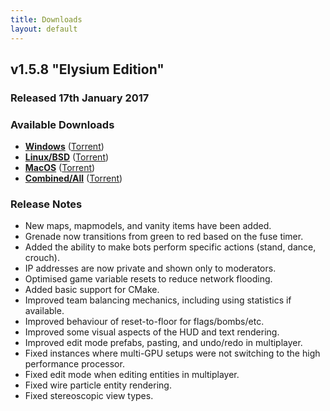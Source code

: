 ```yaml
---
title: Downloads
layout: default
---
```


## v1.5.8 "Elysium Edition"
### Released 17th January 2017

### Available Downloads

- **[Windows](https://redeclipse.net/download/win)** ([Torrent](https://redeclipse.net/torrent/win))
- **[Linux/BSD](https://redeclipse.net/download/nix)** ([Torrent](https://redeclipse.net/torrent/nix))
- **[MacOS](https://redeclipse.net/download/mac)** ([Torrent](https://redeclipse.net/torrent/mac))
- **[Combined/All](https://redeclipse.net/download/combined)** ([Torrent](https://redeclipse.net/torrent/combined))

### Release Notes

- New maps, mapmodels, and vanity items have been added.
- Grenade now transitions from green to red based on the fuse timer.
- Added the ability to make bots perform specific actions (stand, dance, crouch).
- IP addresses are now private and shown only to moderators.
- Optimised game variable resets to reduce network flooding.
- Added basic support for CMake.
- Improved team balancing mechanics, including using statistics if available.
- Improved behaviour of reset-to-floor for flags/bombs/etc.
- Improved some visual aspects of the HUD and text rendering.
- Improved edit mode prefabs, pasting, and undo/redo in multiplayer.
- Fixed instances where multi-GPU setups were not switching to the high performance processor.
- Fixed edit mode when editing entities in multiplayer.
- Fixed wire particle entity rendering.
- Fixed stereoscopic view types.
